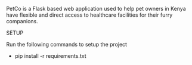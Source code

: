 PetCo is a Flask based web application used to help pet owners in Kenya have flexible and direct access to healthcare facilities for their furry companions.

SETUP 

Run the following commands to setup the project

- pip install -r requirements.txt


